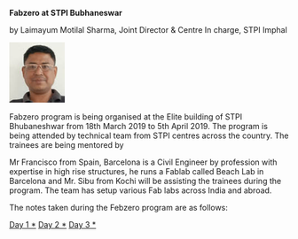 **Fabzero at STPI Bubhaneswar** 

by Laimayum Motilal Sharma, Joint Director & Centre In charge, STPI Imphal


![Laimayum Motilal Sharma](passport.jpg)



Fabzero program is being organised at the Elite building of STPI Bhubaneshwar from 18th March 2019 to 5th April 2019.
The program is being attended by technical team from STPI centres across the country. 
The trainees are being mentored by 

Mr Francisco from Spain, Barcelona is a Civil Engineer by profession with expertise in high rise structures,  he runs a Fablab called Beach Lab in Barcelona   and Mr. Sibu from Kochi will be assisting the trainees during the program. The team has setup various Fab labs across India and abroad.

The notes taken during the Febzero program are as follows:

[Day 1 *](day1.md)
[Day 2 *](day2.md)
[Day 3 *](day3.md)




